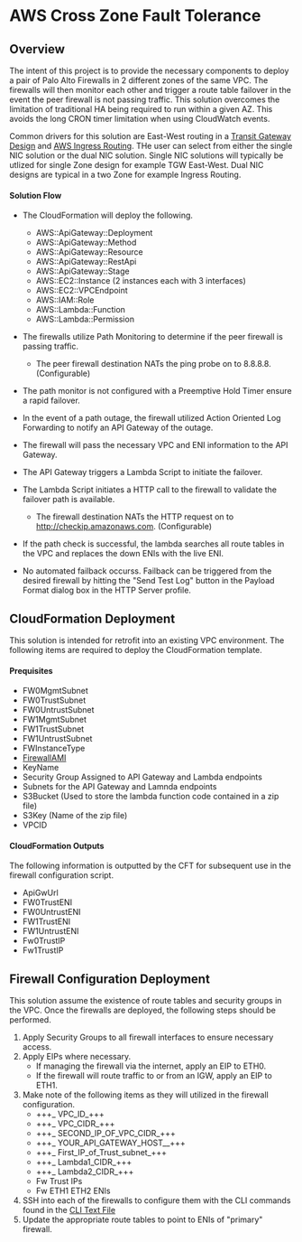 # AWS Cross Zone Fault Tolerance

## Overview
The intent of this project is to provide the necessary components to deploy a pair of Palo Alto Firewalls in 2 different zones of the same VPC.  The firewalls will then monitor each other and trigger a route table failover in the event the peer firewall is not passing traffic.  This solution overcomes the limitation of traditional HA being required to run within a given AZ.  This avoids the long CRON timer limitation when using CloudWatch events.

Common drivers for this solution are East-West routing in a [Transit Gateway Design](https://www.paloaltonetworks.com/resources/guides/aws-transit-gateway-deployment-guide) and [AWS Ingress Routing](https://live.paloaltonetworks.com/t5/Blogs/Amazon-Web-Services-AWS-Ingress-Routing/ba-p/300885).  THe user can select from either the single NIC solution or the dual NIC solution.  Single NIC solutions will typically be utlized for single Zone design for example TGW East-West.  Dual NIC designs are typical in a two Zone for example Ingress Routing.

#### Solution Flow
- The CloudFormation will deploy the following.
  + AWS::ApiGateway::Deployment
  + AWS::ApiGateway::Method
  + AWS::ApiGateway::Resource
  + AWS::ApiGateway::RestApi
  + AWS::ApiGateway::Stage
  + AWS::EC2::Instance (2 instances each with 3 interfaces)
  + AWS::EC2::VPCEndpoint
  + AWS::IAM::Role
  + AWS::Lambda::Function
  + AWS::Lambda::Permission

- The firewalls utilize Path Monitoring to determine if the peer firewall is passing traffic.
  + The peer firewall destination NATs the ping probe on to 8.8.8.8.  (Configurable)
- The path monitor is not configured with a Preemptive Hold Timer ensure a rapid failover.
- In the event of a path outage, the firewall utilized Action Oriented Log Forwarding to notify an API Gateway of the outage.
- The firewall will pass the necessary VPC and ENI information to the API Gateway.
- The API Gateway triggers a Lambda Script to initiate the failover.
- The Lambda Script initiates a HTTP call to the firewall to validate the failover path is available.
  + The firewall destination NATs the HTTP request on to http://checkip.amazonaws.com. (Configurable)
- If the path check is successful, the lambda searches all route tables in the VPC and replaces the down ENIs with the live ENI.
- No automated failback occurss.  Failback can be triggered from the desired firewall by hitting the "Send Test Log" button in the Payload Format dialog box in the HTTP Server profile.

## CloudFormation Deployment
This solution is intended for retrofit into an existing VPC environment.  The following items are required to deploy the CloudFormation template.

#### Prequisites
- FW0MgmtSubnet
- FW0TrustSubnet
- FW0UntrustSubnet
- FW1MgmtSubnet
- FW1TrustSubnet
- FW1UntrustSubnet
- FWInstanceType
- [FirewallAMI](https://docs.paloaltonetworks.com/compatibility-matrix/vm-series-firewalls/aws-cft-amazon-machine-images-ami-list) 
- KeyName
- Security Group Assigned to API Gateway and Lambda endpoints
- Subnets for the API Gateway and Lamnda endpoints
- S3Bucket (Used to store the lambda function code contained in a zip file)
- S3Key (Name of the zip file)
- VPCID

#### CloudFormation Outputs
The following information is outputted by the CFT for subsequent use in the firewall configuration script.

- ApiGwUrl
- FW0TrustENI
- FW0UntrustENI
- FW1TrustENI
- FW1UntrustENI
- Fw0TrustIP
- Fw1TrustIP

## Firewall Configuration Deployment
This solution assume the existence of route tables and security groups in the VPC.  Once the firewalls are deployed, the following steps should be performed.

1. Apply Security Groups to all firewall interfaces to ensure necessary access.  
2. Apply EIPs where necessary.
    + If managing the firewall via the internet, apply an EIP to ETH0.
    + If the firewall will route traffic to or from an IGW, apply an EIP to ETH1.
3. Make note of the following items as they will utilized in the firewall configuration.
    + +++_ VPC_ID_+++
    + +++_ VPC_CIDR_+++
    + +++_ SECOND_IP_OF_VPC_CIDR_+++
    + +++_ YOUR_API_GATEWAY_HOST__+++
    + +++_ First_IP_of_Trust_subnet_+++
    + +++_ Lambda1_CIDR_+++
    + +++_ Lambda2_CIDR_+++
    + Fw Trust IPs
    + Fw ETH1 ETH2 ENIs
4. SSH into each of the firewalls to configure them with the CLI commands found in the [CLI Text File](https://raw.githubusercontent.com/jasonmeurer/awsCrossZoneHA/master/crosszonehafirewallconfig.txt)
5. Update the appropriate route tables to point to ENIs of "primary" firewall.